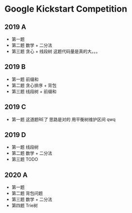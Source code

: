 # Google Kickstart Competition
## 2019 A
- 第一题
- 第二题 数学 + 二分法
- 第三题 贪心 + 线段树 这题代码量是真的大。。。

## 2019 B
- 第一题 前缀和
- 第二题 贪心排序 + 背包
- 第三题 线段树 + 前缀和

## 2019 C
- 第一题 这道题RE了 思路是对的 用平衡树维护区间 qwq 

## 2019 D
- 第一题 线段树
- 第二题 数学 + 二分法 
- 第三题 TODO

## 2020 A
- 第一题 
- 第二题 背包问题
- 第三题 数学 + 二分法
- 第四题 Trie树
